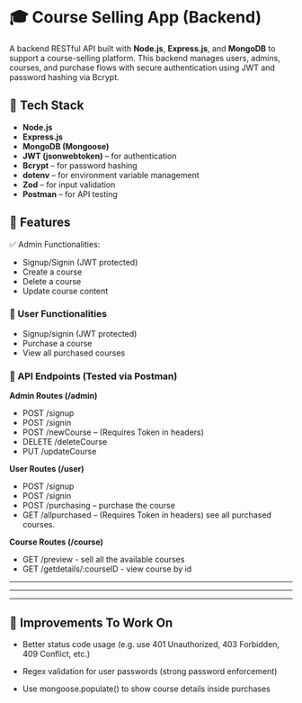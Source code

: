 # 🎓 Course Selling App (Backend)

A backend RESTful API built with **Node.js**, **Express.js**, and **MongoDB** to support a course-selling platform. This backend manages users, admins, courses, and purchase flows with secure authentication using JWT and password hashing via Bcrypt.

## 🚀 Tech Stack

- **Node.js**
- **Express.js**
- **MongoDB (Mongoose)**
- **JWT (jsonwebtoken)** – for authentication
- **Bcrypt** – for password hashing
- **dotenv** – for environment variable management
- **Zod** – for input validation
- **Postman** – for API testing





## 🧠 Features


✅ Admin Functionalities:

* Signup/Signin (JWT protected)
* Create a course
* Delete a course
* Update course content

### 🙋 User Functionalities

* Signup/signin (JWT protected)
* Purchase a course
* View all purchased courses

### 📮 API Endpoints (Tested via Postman)
**Admin Routes (/admin)**
* POST /signup
* POST /signin
* POST /newCourse – (Requires Token in headers)
* DELETE /deleteCourse
* PUT /updateCourse

**User Routes (/user)**
* POST /signup
* POST /signin
* POST /purchasing – purchase the course
* GET /allpurchased – (Requires Token in headers) see all purchased courses.

**Course Routes (/course)**
* GET /preview  - sell all the available courses
* GET /getdetails/:courseID - view course by id



---
---
---
## 🧪 Improvements To Work On
*  Better status code usage (e.g. use 401 Unauthorized, 403 Forbidden, 409 Conflict, etc.)

*  Regex validation for user passwords (strong password enforcement)

*  Use mongoose.populate() to show course details inside purchases
